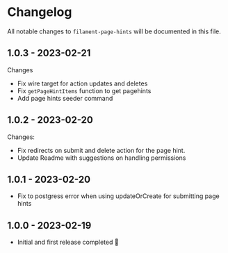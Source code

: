 # Changelog

All notable changes to `filament-page-hints` will be documented in this file.

## 1.0.3 - 2023-02-21

Changes

-   Fix wire target for action updates and deletes
-   Fix `getPageHintItems` function to get pagehints
-   Add page hints seeder command

## 1.0.2 - 2023-02-20

Changes:

-   Fix redirects on submit and delete action for the page hint.
-   Update Readme with suggestions on handling permissions

## 1.0.1 - 2023-02-20

-   Fix to postgress error when using updateOrCreate for submitting page hints

## 1.0.0 - 2023-02-19

-   Initial and first release completed 🎉
